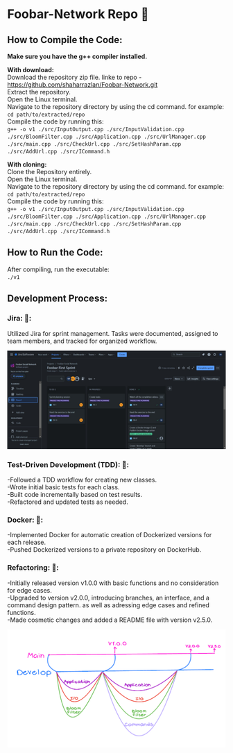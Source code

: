 # Foobar-Network Repo :rocket:

## How to Compile the Code:

__Make sure you have the g++ compiler installed.__

__With download:__  
Download the repository zip file. linke to repo - https://github.com/shaharrazlan/Foobar-Network.git  
Extract the repository.  
Open the Linux terminal.  
Navigate to the repository directory by using the cd command. for example:  
`cd path/to/extracted/repo`  
Compile the code by running this:  
`g++ -o v1 ./src/InputOutput.cpp ./src/InputValidation.cpp ./src/BloomFilter.cpp ./src/Application.cpp ./src/UrlManager.cpp ./src/main.cpp ./src/CheckUrl.cpp ./src/SetHashParam.cpp ./src/AddUrl.cpp ./src/ICommand.h`

__With cloning:__  
Clone the Repository entirely.  
Open the Linux terminal.  
Navigate to the repository directory by using the cd command. for example:  
`cd path/to/extracted/repo`  
Compile the code by running this:  
`g++ -o v1 ./src/InputOutput.cpp ./src/InputValidation.cpp ./src/BloomFilter.cpp ./src/Application.cpp ./src/UrlManager.cpp ./src/main.cpp ./src/CheckUrl.cpp ./src/SetHashParam.cpp ./src/AddUrl.cpp ./src/ICommand.h`

## How to Run the Code:  
After compiling, run the executable:  
`./v1`

## Development Process:
### Jira: 🌻:  
Utilized Jira for sprint management. Tasks were documented, assigned to team members, and tracked for organized workflow.

![Jira](proof/jira.png)

### Test-Driven Development (TDD): 🌻:  
-Followed a TDD workflow for creating new classes.  
-Wrote initial basic tests for each class.  
-Built code incrementally based on test results.  
-Refactored and updated tests as needed.

### Docker: 🌻:  
-Implemented Docker for automatic creation of Dockerized versions for each release.  
-Pushed Dockerized versions to a private repository on DockerHub.

### Refactoring: 🌻:  
-Initially released version v1.0.0 with basic functions and no consideration for edge cases.  
-Upgraded to version v2.0.0, introducing branches, an interface, and a command design pattern. as well as adressing edge cases and refined functions.  
-Made cosmetic changes and added a README file with version v2.5.0.

![Workflow](proof/workflow.png)





